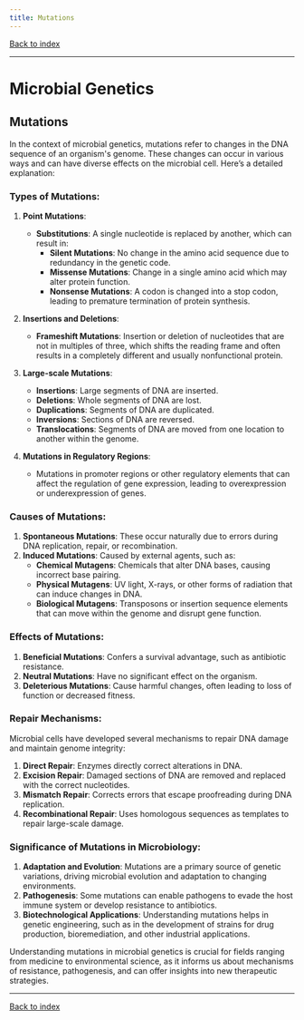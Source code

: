 ```yaml
---
title: Mutations
---
```


[Back to index](index.html)

---
# Microbial Genetics
## Mutations

In the context of microbial genetics, mutations refer to changes in the DNA sequence of an organism's genome. These changes can occur in various ways and can have diverse effects on the microbial cell. Here’s a detailed explanation:

### Types of Mutations:
1. **Point Mutations**:
   - **Substitutions**: A single nucleotide is replaced by another, which can result in:
     - **Silent Mutations**: No change in the amino acid sequence due to redundancy in the genetic code.
     - **Missense Mutations**: Change in a single amino acid which may alter protein function.
     - **Nonsense Mutations**: A codon is changed into a stop codon, leading to premature termination of protein synthesis.

2. **Insertions and Deletions**:
   - **Frameshift Mutations**: Insertion or deletion of nucleotides that are not in multiples of three, which shifts the reading frame and often results in a completely different and usually nonfunctional protein.

3. **Large-scale Mutations**:
   - **Insertions**: Large segments of DNA are inserted.
   - **Deletions**: Whole segments of DNA are lost.
   - **Duplications**: Segments of DNA are duplicated.
   - **Inversions**: Sections of DNA are reversed.
   - **Translocations**: Segments of DNA are moved from one location to another within the genome.

4. **Mutations in Regulatory Regions**:
   - Mutations in promoter regions or other regulatory elements that can affect the regulation of gene expression, leading to overexpression or underexpression of genes.

### Causes of Mutations:
1. **Spontaneous Mutations**: These occur naturally due to errors during DNA replication, repair, or recombination.
2. **Induced Mutations**: Caused by external agents, such as:
   - **Chemical Mutagens**: Chemicals that alter DNA bases, causing incorrect base pairing.
   - **Physical Mutagens**: UV light, X-rays, or other forms of radiation that can induce changes in DNA.
   - **Biological Mutagens**: Transposons or insertion sequence elements that can move within the genome and disrupt gene function.

### Effects of Mutations:
1. **Beneficial Mutations**: Confers a survival advantage, such as antibiotic resistance.
2. **Neutral Mutations**: Have no significant effect on the organism.
3. **Deleterious Mutations**: Cause harmful changes, often leading to loss of function or decreased fitness.

### Repair Mechanisms:
Microbial cells have developed several mechanisms to repair DNA damage and maintain genome integrity:
1. **Direct Repair**: Enzymes directly correct alterations in DNA.
2. **Excision Repair**: Damaged sections of DNA are removed and replaced with the correct nucleotides.
3. **Mismatch Repair**: Corrects errors that escape proofreading during DNA replication.
4. **Recombinational Repair**: Uses homologous sequences as templates to repair large-scale damage.

### Significance of Mutations in Microbiology:
1. **Adaptation and Evolution**: Mutations are a primary source of genetic variations, driving microbial evolution and adaptation to changing environments.
2. **Pathogenesis**: Some mutations can enable pathogens to evade the host immune system or develop resistance to antibiotics.
3. **Biotechnological Applications**: Understanding mutations helps in genetic engineering, such as in the development of strains for drug production, bioremediation, and other industrial applications.

Understanding mutations in microbial genetics is crucial for fields ranging from medicine to environmental science, as it informs us about mechanisms of resistance, pathogenesis, and can offer insights into new therapeutic strategies.

---
[Back to index](index.html)

